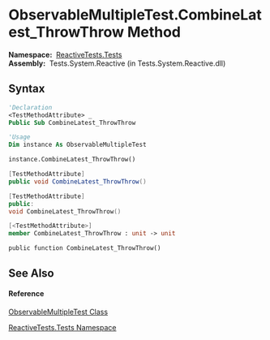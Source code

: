# ObservableMultipleTest.CombineLatest\_ThrowThrow Method

**Namespace:**  [ReactiveTests.Tests](ReactiveTests.Tests\ReactiveTests.Tests.md)  
**Assembly:**  Tests.System.Reactive (in Tests.System.Reactive.dll)

## Syntax

```vb
'Declaration
<TestMethodAttribute> _
Public Sub CombineLatest_ThrowThrow
```

```vb
'Usage
Dim instance As ObservableMultipleTest

instance.CombineLatest_ThrowThrow()
```

```csharp
[TestMethodAttribute]
public void CombineLatest_ThrowThrow()
```

```c++
[TestMethodAttribute]
public:
void CombineLatest_ThrowThrow()
```

```fsharp
[<TestMethodAttribute>]
member CombineLatest_ThrowThrow : unit -> unit 
```

```jscript
public function CombineLatest_ThrowThrow()
```

## See Also

#### Reference

[ObservableMultipleTest Class](ObservableMultipleTest\ObservableMultipleTest.md)

[ReactiveTests.Tests Namespace](ReactiveTests.Tests\ReactiveTests.Tests.md)




